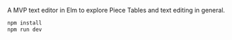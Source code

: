 A MVP text editor in Elm to explore Piece Tables and text editing in general.


```sh
npm install
npm run dev
```
